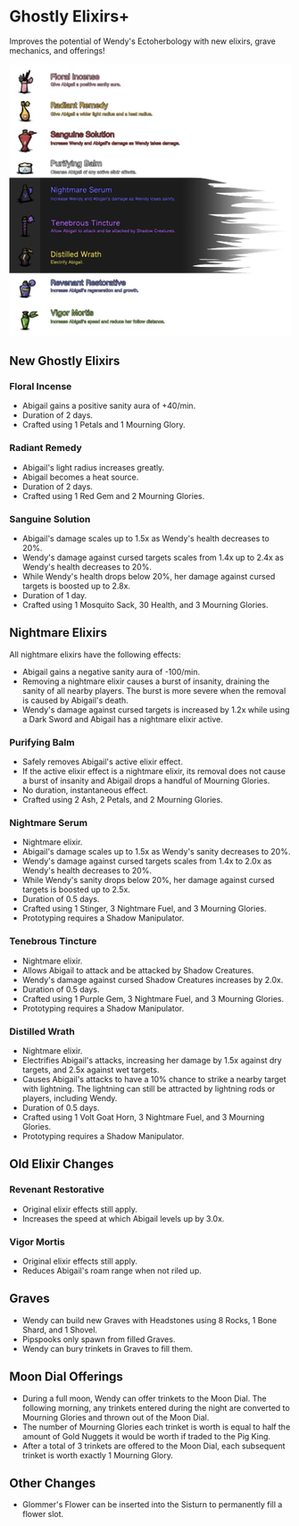 # Ghostly Elixirs+
Improves the potential of Wendy's Ectoherbology with new elixirs, grave mechanics, and offerings!

![Summary](info/info_summary.png)

## New Ghostly Elixirs
### Floral Incense
* Abigail gains a positive sanity aura of +40/min.
* Duration of 2 days.
* Crafted using 1 Petals and 1 Mourning Glory.

### Radiant Remedy
* Abigail's light radius increases greatly.
* Abigail becomes a heat source.
* Duration of 2 days.
* Crafted using 1 Red Gem and 2 Mourning Glories.

### Sanguine Solution
* Abigail's damage scales up to 1.5x as Wendy's health decreases to 20%.
* Wendy's damage against cursed targets scales from 1.4x up to 2.4x as Wendy's health decreases to 20%.
* While Wendy's health drops below 20%, her damage against cursed targets is boosted up to 2.8x.
* Duration of 1 day.
* Crafted using 1 Mosquito Sack, 30 Health, and 3 Mourning Glories.

## Nightmare Elixirs
All nightmare elixirs have the following effects:
* Abigail gains a negative sanity aura of -100/min.
* Removing a nightmare elixir causes a burst of insanity, draining the sanity of all nearby players.  The burst is more severe when the removal is caused by Abigail's death.
* Wendy's damage against cursed targets is increased by 1.2x while using a Dark Sword and Abigail has a nightmare elixir active.

### Purifying Balm
* Safely removes Abigail's active elixir effect.
* If the active elixir effect is a nightmare elixir, its removal does not cause a burst of insanity and Abigail drops a handful of Mourning Glories.
* No duration, instantaneous effect.
* Crafted using 2 Ash, 2 Petals, and 2 Mourning Glories.

### Nightmare Serum
* Nightmare elixir.
* Abigail's damage scales up to 1.5x as Wendy's sanity decreases to 20%.
* Wendy's damage against cursed targets scales from 1.4x to 2.0x as Wendy's health decreases to 20%.
* While Wendy's sanity drops below 20%, her damage against cursed targets is boosted up to 2.5x.
* Duration of 0.5 days.
* Crafted using 1 Stinger, 3 Nightmare Fuel, and 3 Mourning Glories.
* Prototyping requires a Shadow Manipulator.

### Tenebrous Tincture
* Nightmare elixir.
* Allows Abigail to attack and be attacked by Shadow Creatures.
* Wendy's damage against cursed Shadow Creatures increases by 2.0x.
* Duration of 0.5 days.
* Crafted using 1 Purple Gem, 3 Nightmare Fuel, and 3 Mourning Glories.
* Prototyping requires a Shadow Manipulator.

### Distilled Wrath
* Nightmare elixir.
* Electrifies Abigail's attacks, increasing her damage by 1.5x against dry targets, and 2.5x against wet targets.
* Causes Abigail's attacks to have a 10% chance to strike a nearby target with lightning.  The lightning can still be attracted by lightning rods or players, including Wendy.
* Duration of 0.5 days.
* Crafted using 1 Volt Goat Horn, 3 Nightmare Fuel, and 3 Mourning Glories.
* Prototyping requires a Shadow Manipulator.

## Old Elixir Changes
### Revenant Restorative
* Original elixir effects still apply.
* Increases the speed at which Abigail levels up by 3.0x.

### Vigor Mortis
* Original elixir effects still apply.
* Reduces Abigail's roam range when not riled up.

## Graves
* Wendy can build new Graves with Headstones using 8 Rocks, 1 Bone Shard, and 1 Shovel.
* Pipspooks only spawn from filled Graves.
* Wendy can bury trinkets in Graves to fill them.

## Moon Dial Offerings
* During a full moon, Wendy can offer trinkets to the Moon Dial.  The following morning, any trinkets entered during the night are converted to Mourning Glories and thrown out of the Moon Dial.
* The number of Mourning Glories each trinket is worth is equal to half the amount of Gold Nuggets it would be worth if traded to the Pig King.
* After a total of 3 trinkets are offered to the Moon Dial, each subsequent trinket is worth exactly 1 Mourning Glory.

## Other Changes
* Glommer's Flower can be inserted into the Sisturn to permanently fill a flower slot.
